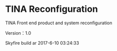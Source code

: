 # TINA Reconfiguration

TINA Front end product and system reconfiguration

Version：1.0

Skyfire build ar 2017-6-10 03:24:33

